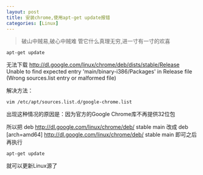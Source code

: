 ```yaml
---
layout: post
title: 安装chrome,使用apt-get update报错
categories: [Linux]
---
```


> 破山中贼易,破心中贼难
> 管它什么真理无穷,进一寸有一寸的欢喜


```
apt-get update
```

无法下载
 http://dl.google.com/linux/chrome/deb/dists/stable/Release  Unable to find expected entry 'main/binary-i386/Packages' in Release file (Wrong sources.list entry or malformed file)

解决方法：

```
vim /etc/apt/sources.list.d/google-chrome.list
```


出现这种情况的原因是：因为官方的Google Chrome库不再提供32位包
  

所以把
deb http://dl.google.com/linux/chrome/deb/ stable main 改成
deb [arch=amd64] http://dl.google.com/linux/chrome/deb/      stable main
即可之后再执行

```
apt-get update
```
就可以更新Linux源了
